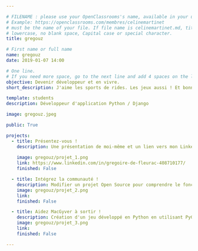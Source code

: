 ```yaml
---

# FILENAME : please use your OpenClassrooms's name, available in your url.
# Example: https://openclassrooms.com/membres/celinemartinet
# must be the name of your file. If file name is celinemartinet.md, title is celinemartinet.
# lowercase, no blank space, Capital case or special character.
title: gregouz

# First name or full name
name: gregouz
date: 2019-01-07 14:00

# One line.
# If you need more space, go to the next line and add 4 spaces on the left, as in 'description'.
objective: Devenir développeur et en vivre.
short_description: J'aime les sports de rides. Les jeux aussi ! Et bonne année ! 

template: students
description: Développeur d'application Python / Django 

image: gregouz.jpeg

public: True  

projects:
  - title: Présentez-vous !
    description: Une présentation de moi-même et un lien vers mon LinkedIn. 
    
    image: gregouz/projet_1.png
    link: https://www.linkedin.com/in/gregoire-de-fleurac-408710177/
    finished: False

  - title: Intégrez la communauté ! 
    description: Modifier un projet Open Source pour comprendre le fonctionneme    nt de Git, de Github et des pull requests.
    image: gregouz/projet_2.png
    link:
    finished: False

  - title: Aidez MacGyver à sortir !
    description: Création d'un jeu développé en Python en utilisant PyGame.
    image: gregouz/projet_3.png
    link:
    finished: False

---
```


